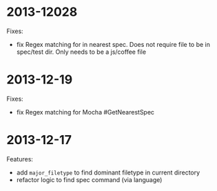 # 2013-12028

Fixes:

  * fix Regex matching for in nearest spec. Does not require file to be in
    spec/test dir. Only needs to be a js/coffee file


# 2013-12-19

Fixes:

  * fix Regex matching for Mocha #GetNearestSpec


# 2013-12-17

Features:

  * add `major_filetype` to find dominant filetype in current directory
  * refactor logic to find spec command (via language)
